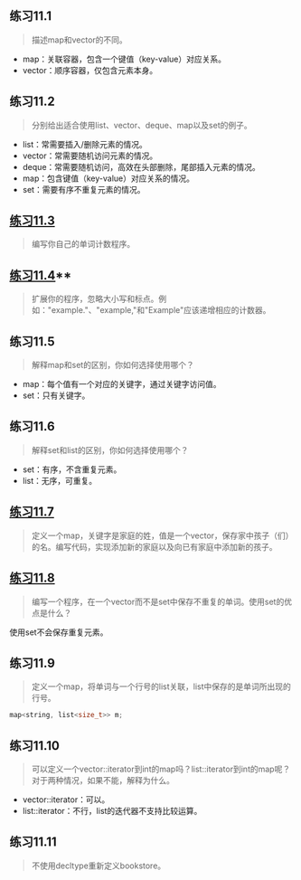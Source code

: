 ## 练习11.1
>描述map和vector的不同。

* map：关联容器，包含一个键值（key-value）对应关系。
* vector：顺序容器，仅包含元素本身。

## 练习11.2
>分别给出适合使用list、vector、deque、map以及set的例子。

* list：常需要插入/删除元素的情况。
* vector：常需要随机访问元素的情况。
* deque：常需要随机访问，高效在头部删除，尾部插入元素的情况。
* map：包含键值（key-value）对应关系的情况。
* set：需要有序不重复元素的情况。

## [练习11.3](_3.cpp)
>编写你自己的单词计数程序。

## [练习11.4](_4.cpp)\*\*
>扩展你的程序，忽略大小写和标点。例如："example."、"example,"和"Example"应该递增相应的计数器。

## 练习11.5
>解释map和set的区别，你如何选择使用哪个？

* map：每个值有一个对应的关键字，通过关键字访问值。
* set：只有关键字。

## 练习11.6
>解释set和list的区别，你如何选择使用哪个？

* set：有序，不含重复元素。
* list：无序，可重复。

## [练习11.7](_7.cpp)
>定义一个map，关键字是家庭的姓，值是一个vector，保存家中孩子（们）的名。编写代码，实现添加新的家庭以及向已有家庭中添加新的孩子。

## [练习11.8](_8.cpp)
>编写一个程序，在一个vector而不是set中保存不重复的单词。使用set的优点是什么？

使用set不会保存重复元素。

## 练习11.9
>定义一个map，将单词与一个行号的list关联，list中保存的是单词所出现的行号。

```cpp
map<string, list<size_t>> m;
```

## 练习11.10
>可以定义一个vector<int>::iterator到int的map吗？list<int>::iterator到int的map呢？对于两种情况，如果不能，解释为什么。

* vector<int>::iterator：可以。
* list<int>::iterator：不行，list的迭代器不支持比较运算。

## 练习11.11
>不使用decltype重新定义bookstore。

